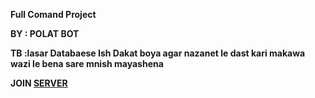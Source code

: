 **Full Comand Project**


**BY : POLAT BOT**


**TB :lasar Databaese Ish Dakat boya agar nazanet le dast kari makawa wazi le bena sare mnish mayashena**



**JOIN  [SERVER](https://discord.gg/ttx9b2YcaP)**

